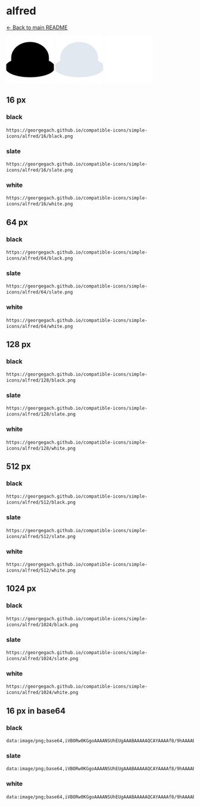 # alfred

[← Back to main README](../../README.md)


<img src="./128/black.png" width="128" alt="alfred black icon" />
<img src="./128/slate.png" width="128" alt="alfred slate icon" />
<img src="./128/white.png" width="128" alt="alfred white icon" />

## 16 px

### black
```
https://georgegach.github.io/compatible-icons/simple-icons/alfred/16/black.png
```

### slate
```
https://georgegach.github.io/compatible-icons/simple-icons/alfred/16/slate.png
```

### white
```
https://georgegach.github.io/compatible-icons/simple-icons/alfred/16/white.png
```

## 64 px

### black
```
https://georgegach.github.io/compatible-icons/simple-icons/alfred/64/black.png
```

### slate
```
https://georgegach.github.io/compatible-icons/simple-icons/alfred/64/slate.png
```

### white
```
https://georgegach.github.io/compatible-icons/simple-icons/alfred/64/white.png
```

## 128 px

### black
```
https://georgegach.github.io/compatible-icons/simple-icons/alfred/128/black.png
```

### slate
```
https://georgegach.github.io/compatible-icons/simple-icons/alfred/128/slate.png
```

### white
```
https://georgegach.github.io/compatible-icons/simple-icons/alfred/128/white.png
```

## 512 px

### black
```
https://georgegach.github.io/compatible-icons/simple-icons/alfred/512/black.png
```

### slate
```
https://georgegach.github.io/compatible-icons/simple-icons/alfred/512/slate.png
```

### white
```
https://georgegach.github.io/compatible-icons/simple-icons/alfred/512/white.png
```

## 1024 px

### black
```
https://georgegach.github.io/compatible-icons/simple-icons/alfred/1024/black.png
```

### slate
```
https://georgegach.github.io/compatible-icons/simple-icons/alfred/1024/slate.png
```

### white
```
https://georgegach.github.io/compatible-icons/simple-icons/alfred/1024/white.png
```

## 16 px in base64

### black
```
data:image/png;base64,iVBORw0KGgoAAAANSUhEUgAAABAAAAAQCAYAAAAf8/9hAAAABmJLR0QA/wD/AP+gvaeTAAAAyElEQVQ4jc3RMU5CURCF4e9hYZQGLAwhFoYtGFdgQa8UWLENl+Bq7E2odAVSY2OiBKiVECBaMC95uQHysNGT/M3cnDMzd/hrZRtqp7jDFY6iNkMf95juCuzhDSt8J6zirbfN3In01JgywXVqPsBrCXPOMDwqEXCJ+q7dEp3gohjQRG2PgBrO8oAqbm2+yDZl6IbXAEvl989Z4iXDJ4736F7UV8X6LL/VGFp4xgcWJUZf4B1POC9+XBNt3KCBwwDmwQgPeIyG/0A/eDVLLT5Hcv4AAAAASUVORK5CYII=
```

### slate
```
data:image/png;base64,iVBORw0KGgoAAAANSUhEUgAAABAAAAAQCAYAAAAf8/9hAAAABmJLR0QA/wD/AP+gvaeTAAABJklEQVQ4jcWRO0pDURRF174PDRKERIyY+AHRylacgBYOQAutbB2CjZWNOgFrJ5BesNMRCHaCGEzeja+IxEICefdYJET8JgbBXZ7DWmdzL/x39HFw65+nRgn7YOvAWHf8gnQxEtxRsTiefCu4ixu7ETrEaQYz9/6UAsGqKXawUMyffRLcx09bEqfAZJ/KCcH25kr5MoADMLMI7LgfDGBQMKeTDtMVVOvNVaF8P7gnMSYefHPlrYFCCZEbVCCRw4VZAOe9z4J2+OJHfnJAtO29z6riG9egZSD6hQAglbhxoMUhYIDIYMkZ9jgE3IlRd0jrSFdgsUR7AKwtqYbZZWq21nu4SpKUIstshGCbJpvGyACZ7rqFaMksdi4qp2qdzxcKtaGb/2leAetOZml+dwJyAAAAAElFTkSuQmCC
```

### white
```
data:image/png;base64,iVBORw0KGgoAAAANSUhEUgAAABAAAAAQCAYAAAAf8/9hAAAABmJLR0QA/wD/AP+gvaeTAAAA3klEQVQ4jcWRsUpCcRSHv3PvEOWiDSHSII2t0hM4uFtDTr5Gj9DTtAdN9gZBWy5BhjpbhFy+lr8RNw1vBX1wlnP4fhzOgf8myg31ALgAusBuar8CN8BlRMw3pqlD9VEt/EqRZsNN8pk6XyOWman9spyr4y3kFQ9qDpCljBOgUeF2+0Dnc0ALqFcIqAOHAJlaAwas+cg3BHCu1kK9A46BvEIAQAHch7oA9irKK14yYPZDGWCKeqTeqhN1ucULl+qTOlLbH4dTW0APOAWawE4qgLdUz8AVcB0Rk19s/oe8Aznk68hfLx4VAAAAAElFTkSuQmCC
```


